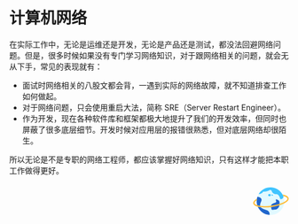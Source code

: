 # 计算机网络

在实际工作中，无论是运维还是开发，无论是产品还是测试，都没法回避网络问题。但是，很多时候如果没有专门学习网络知识，对于跟网络相关的问题，就会无从下手，常见的表现就有：

* 面试时网络相关的八股文都会背，一遇到实际的网络故障，就不知道排查工作如何做起。
* 对于网络问题，只会使用重启大法，简称 SRE（Server Restart Engineer）。
* 作为开发，现在各种软件库和框架都极大地提升了我们的开发效率，但同时也屏蔽了很多底层细节。开发时候对应用层的报错很熟悉，但对底层网络却很陌生。

所以无论是不是专职的网络工程师，都应该掌握好网络知识，只有这样才能把本职工作做得更好。

<div style="text-align: right">
  <svg t="1660122350541" class="icon" viewBox="0 0 1315 1024" version="1.1" xmlns="http://www.w3.org/2000/svg" p-id="1321" width="64" height="64"><path d="M128.366624 511.114148c0 282.296399 228.832638 511.129036 511.129036 511.129037s511.09926-228.832638 511.09926-511.129037S921.762282 0 639.49566 0 128.366624 228.832638 128.366624 511.114148z m0 0" fill="#E1F9FF" p-id="1322"></path><path d="M517.903197 851.92143c-146.083659-72.9525-352.970994-60.788787-219.125489-340.807282 46.6896-97.786127-41.404266-145.905-144.326844-161.210137A508.493814 508.493814 0 0 0 128.30707 511.114148c0 271.785283 212.172669 493.799096 479.833903 510.086858 4.853574-55.205688-7.444133-127.875311-90.297329-169.279576zM834.338388 474.71234s60.773899 72.9525-36.565579 97.339478-158.143154 72.9525-133.919947 170.321755 0 97.354367 133.919947 85.160878 170.321755-133.905058 170.321755-158.128266 36.550691-158.143154-36.56558-194.693845-85.160878-60.93767-97.190596 0z m0 0" fill="#2166CC" p-id="1323"></path><path d="M1314.618939 405.839224c-9.260501-66.505881-87.230346-114.23766-225.393449-138.163102h-0.297765a514.225796 514.225796 0 0 1 25.548263 54.625046c90.609983 20.114046 146.694078 53.002225 151.979413 90.297329 5.865977 41.687143-50.81365 95.582663-151.681647 144.192849-111.885314 54.029515-265.323776 96.609954-431.96813 119.954754s-325.829686 24.520973-448.270781 3.379636C124.257462 661.03898 54.803705 624.771166 49.071722 583.218017c-4.243156-30.684715 25.414269-67.979819 81.79613-104.992047a7.444133 7.444133 0 0 0-1.042178-1.02729 503.89334 503.89334 0 0 1 7.63768-59.91038C39.82611 472.270664-7.310138 531.540848 0.923072 590.111284 10.168685 656.632053 88.138531 704.348944 226.301633 728.289274c60.788787 10.421786 129.94478 15.70712 204.252112 15.70712 81.483476 0 169.279577-6.312624 259.055816-18.788991C861.107489 701.11819 1019.548409 657.063813 1135.974643 600.830835c126.133384-61.041888 187.949461-128.470841 178.659184-195.036276z m0 0" fill="#FFBD39" p-id="1324"></path><path d="M664.150627 0.595531c-8.06944-0.297765-16.302651-0.595531-24.520973-0.595531-184.123177 0-345.407755 97.354367-435.347766 243.304032 78.401605-0.893296 143.746202-37.59287 162.282092-87.066576 13.667428 1.310167 27.602844 2.039692 41.850914 2.039693 87.081464 0 164.306896-25.533375 213.051077-65.031943 13.399439 10.12402 32.888178 16.451533 54.625045 16.451533a10.749328 10.749328 0 0 0 2.352346-0.163771c7.920557 38.188401 43.458846 144.341732 191.760857 140.664331 0 0 90.297329-2.188575 132.297126 180.609546 0 0 94.108725 37.577982 120.237631-86.351939-66.505881-193.085913-245.343724-333.750244-458.558572-343.918928z m0 0" fill="#40C4FF" p-id="1325"></path><path d="M554.319894 286.033353c0 15.215807 9.290278 29.27033 24.37209 36.878233a54.997252 54.997252 0 0 0 48.744181 0c15.096701-7.607904 24.386979-21.662426 24.386979-36.878233s-9.290278-29.27033-24.386979-36.878233a54.907922 54.907922 0 0 0-48.744181 0c-15.081813 7.607904-24.37209 21.662426-24.37209 36.878233z m0 0M695.743526 300.772736c13.56321 9.885808 29.374547 11.315082 35.285189 3.186089s-0.267989-22.719493-13.831198-32.605301-29.374547-11.315082-35.300077-3.186089 0.282877 22.719493 13.846086 32.605301z m0 0" fill="#40C4FF" p-id="1326"></path></svg>
</div>
